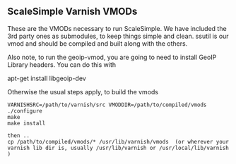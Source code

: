 ## ScaleSimple Varnish VMODs

These are the VMODs necessary to run ScaleSimple.  We have included the 3rd party ones as submodules, to keep things simple and clean.  ssutil is our vmod and should be compiled and built along with the others.

Also note, to run the geoip-vmod, you are going to need to install GeoIP Library headers.  You can do this with 

 apt-get install libgeoip-dev
 
 Otherwise the usual steps apply, to build the vmods
 
    VARNISHSRC=/path/to/varnish/src VMODDIR=/path/to/compiled/vmods ./configure 
    make
    make install
    
    then .. 
    cp /path/to/compiled/vmods/* /usr/lib/varnish/vmods  (or wherever your varnish lib dir is, usually /usr/lib/varnish or /usr/local/lib/varnish )
